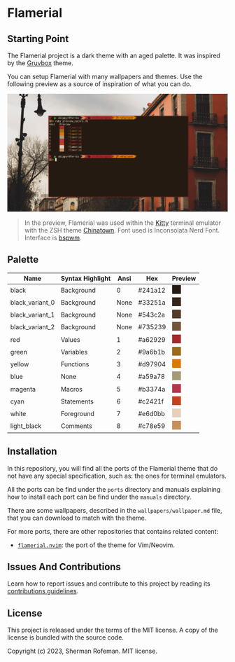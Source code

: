 # Flamerial

## Starting Point

The Flamerial project is a dark theme with an aged palette. It was inspired
by the [Gruvbox](https://github.com/morhetz/gruvbox) theme.

You can setup Flamerial with many wallpapers and themes. Use the following
preview as a source of inspiration of what you can do.

![](images/preview.png)

> In the preview, Flamerial was used within the [Kitty](https://github.com/kovidgoyal/kitty)
> terminal emulator with the ZSH theme [Chinatown](https://github.com/skippyr/chinatown).
> Font used is Inconsolata Nerd Font. Interface is [bspwm](https://github.com/baskerville/bspwm).

## Palette

| Name            | Syntax Highlight | Ansi | Hex     | Preview                                |
| --------------- | ---------------- | ---- | ------- | -------------------------------------- |
| black           | Background       | 0    | #241a12 | ![](images/colors/black.png)           |
| black_variant_0 | Background       | None | #33251a | ![](images/colors/black_variant_0.png) |
| black_variant_1 | Background       | None | #543c2a | ![](images/colors/black_variant_1.png) |
| black_variant_2 | Background       | None | #735239 | ![](images/colors/black_variant_2.png) |
| red             | Values           | 1    | #a62929 | ![](images/colors/red.png)             |
| green           | Variables        | 2    | #9a6b1b | ![](images/colors/green.png)           |
| yellow          | Functions        | 3    | #d97904 | ![](images/colors/yellow.png)          |
| blue            | None             | 4    | #a59a78 | ![](images/colors/blue.png)            |
| magenta         | Macros           | 5    | #b3374a | ![](images/colors/magenta.png)         |
| cyan            | Statements       | 6    | #c2421f | ![](images/colors/cyan.png)            |
| white           | Foreground       | 7    | #e6d0bb | ![](images/colors/white.png)           |
| light_black     | Comments         | 8    | #c78e59 | ![](images/colors/light_black.png)     |

## Installation

In this repository, you will find all the ports of the Flamerial theme that
do not have any special specification, such as: the ones for terminal emulators.

All the ports can be find under the `ports` directory and manuals explaining how
to install each port can be find under the `manuals` directory.

There are some wallpapers, described in the `wallpapers/wallpaper.md` file, that
you can download to match with the theme.

For more ports, there are other repositories that contains related content:

-   [`flamerial.nvim`](https://github.com/skippyr/flamerial.nvim): the port of
    the theme for Vim/Neovim.

## Issues And Contributions

Learn how to report issues and contribute to this project by reading its
[contributions guidelines](https://skippyr.github.io/materials/pages/contributions_guidelines.html).

## License

This project is released under the terms of the MIT license. A copy of the
license is bundled with the source code.

Copyright (c) 2023, Sherman Rofeman. MIT license.

